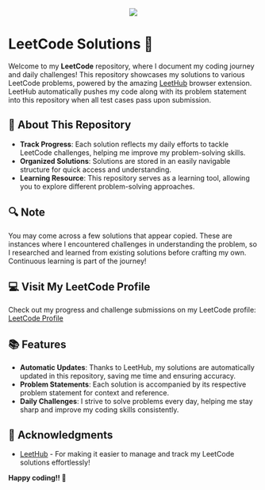 <div align="center">
<img src="https://github.com/user-attachments/assets/98a1fa95-a00b-46b7-9126-0c8b18729733">
</div>

# LeetCode Solutions 🚀

Welcome to my **LeetCode** repository, where I document my coding journey and daily challenges! This repository showcases my solutions to various LeetCode problems, powered by the amazing [LeetHub](https://chromewebstore.google.com/detail/leethub-v3/kdkgpjpenaeoodajljkflmlnkoihkmda?hl=en) browser extension. LeetHub automatically pushes my code along with its problem statement into this repository when all test cases pass upon submission.

## 📖 About This Repository

- **Track Progress**: Each solution reflects my daily efforts to tackle LeetCode challenges, helping me improve my problem-solving skills.
- **Organized Solutions**: Solutions are stored in an easily navigable structure for quick access and understanding.
- **Learning Resource**: This repository serves as a learning tool, allowing you to explore different problem-solving approaches.

## 🔍 Note

You may come across a few solutions that appear copied. These are instances where I encountered challenges in understanding the problem, so I researched and learned from existing solutions before crafting my own. Continuous learning is part of the journey!

## 💻 Visit My LeetCode Profile

Check out my progress and challenge submissions on my LeetCode profile: [LeetCode Profile](https://leetcode.com/u/vanshchaurasiya1557/)

## 📚 Features

- **Automatic Updates**: Thanks to LeetHub, my solutions are automatically updated in this repository, saving me time and ensuring accuracy.
- **Problem Statements**: Each solution is accompanied by its respective problem statement for context and reference.
- **Daily Challenges**: I strive to solve problems every day, helping me stay sharp and improve my coding skills consistently.

## 🌟 Acknowledgments

- [LeetHub](https://chromewebstore.google.com/detail/leethub-v3/kdkgpjpenaeoodajljkflmlnkoihkmda?hl=en) - For making it easier to manage and track my LeetCode solutions effortlessly!

**Happy coding!! 🎉**

